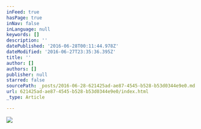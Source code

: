 ```yaml
---
inFeed: true
hasPage: true
inNav: false
inLanguage: null
keywords: []
description: ''
datePublished: '2016-06-28T00:11:44.978Z'
dateModified: '2016-06-27T23:35:36.395Z'
title: ''
author: []
authors: []
publisher: null
starred: false
sourcePath: _posts/2016-06-28-621425ad-ae87-4545-b528-b53d0344e9e0.md
url: 621425ad-ae87-4545-b528-b53d0344e9e0/index.html
_type: Article

---
```

![](https://the-grid-user-content.s3-us-west-2.amazonaws.com/45350106-05c1-43b5-ac6f-b836b610a798.jpg)